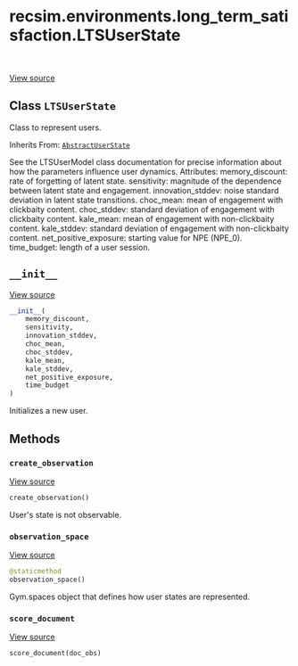 <div itemscope itemtype="http://developers.google.com/ReferenceObject">
<meta itemprop="name" content="recsim.environments.long_term_satisfaction.LTSUserState" />
<meta itemprop="path" content="Stable" />
<meta itemprop="property" content="__init__"/>
<meta itemprop="property" content="create_observation"/>
<meta itemprop="property" content="observation_space"/>
<meta itemprop="property" content="score_document"/>
</div>

# recsim.environments.long_term_satisfaction.LTSUserState

<table class="tfo-notebook-buttons tfo-api" align="left">
</table>

<a target="_blank" href="https://github.com/google-research/recsim/environments/long_term_satisfaction.py">View
source</a>

## Class `LTSUserState`

Class to represent users.

Inherits From: [`AbstractUserState`](../../../recsim/user/AbstractUserState.md)

<!-- Placeholder for "Used in" -->

See the LTSUserModel class documentation for precise information about how the
parameters influence user dynamics. Attributes: memory_discount: rate of
forgetting of latent state. sensitivity: magnitude of the dependence between
latent state and engagement. innovation_stddev: noise standard deviation in
latent state transitions. choc_mean: mean of engagement with clickbaity content.
choc_stddev: standard deviation of engagement with clickbaity content.
kale_mean: mean of engagement with non-clickbaity content. kale_stddev: standard
deviation of engagement with non-clickbaity content. net_positive_exposure:
starting value for NPE (NPE_0). time_budget: length of a user session.

<h2 id="__init__"><code>__init__</code></h2>

<a target="_blank" href="https://github.com/google-research/recsim/environments/long_term_satisfaction.py">View
source</a>

```python
__init__(
    memory_discount,
    sensitivity,
    innovation_stddev,
    choc_mean,
    choc_stddev,
    kale_mean,
    kale_stddev,
    net_positive_exposure,
    time_budget
)
```

Initializes a new user.

## Methods

<h3 id="create_observation"><code>create_observation</code></h3>

<a target="_blank" href="https://github.com/google-research/recsim/environments/long_term_satisfaction.py">View
source</a>

```python
create_observation()
```

User's state is not observable.

<h3 id="observation_space"><code>observation_space</code></h3>

<a target="_blank" href="https://github.com/google-research/recsim/environments/long_term_satisfaction.py">View
source</a>

```python
@staticmethod
observation_space()
```

Gym.spaces object that defines how user states are represented.

<h3 id="score_document"><code>score_document</code></h3>

<a target="_blank" href="https://github.com/google-research/recsim/environments/long_term_satisfaction.py">View
source</a>

```python
score_document(doc_obs)
```
